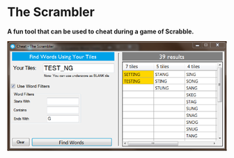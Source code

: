 # The Scrambler

**A fun tool that can be used to cheat during a game of Scrabble.**


![Screenshot](https://raw.githubusercontent.com/ikemole/scrabble-helper/master/scrambler_screenshot.png)
